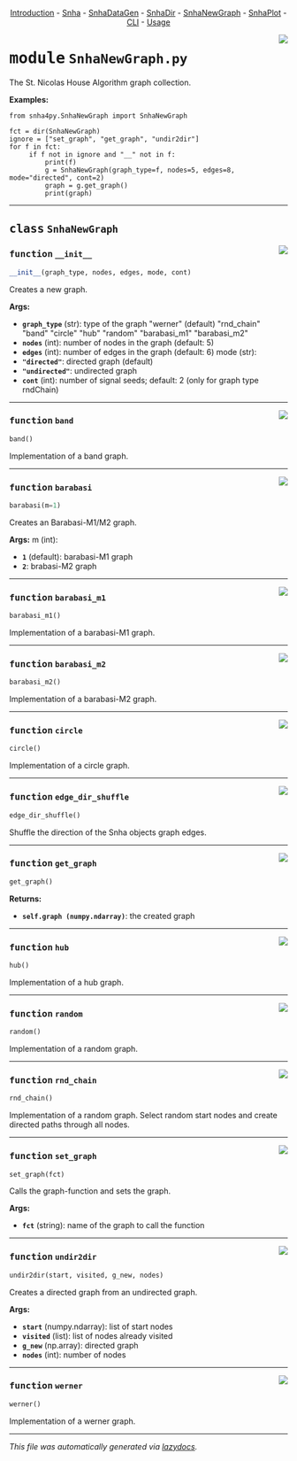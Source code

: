 <center>

[Introduction](__init__.md) -
[Snha](Snha.md) -
[SnhaDataGen](SnhaDataGen.md) -
[SnhaDir](SnhaDir.md) -
[SnhaNewGraph](SnhaNewGraph.md) -
[SnhaPlot](SnhaPlot.md) -
[CLI](__main__.md) -
[Usage](readme.md) 

</center>

<!-- markdownlint-disable -->

<a href="../snha4py/SnhaNewGraph.py#L0"><img align="right" style="float:right;" src="https://img.shields.io/badge/-source-cccccc?style=flat-square"></a>

# <kbd>module</kbd> `SnhaNewGraph.py`
The St. Nicolas House Algorithm graph collection. 



**Examples:**
 

```{.py}
from snha4py.SnhaNewGraph import SnhaNewGraph

fct = dir(SnhaNewGraph)
ignore = ["set_graph", "get_graph", "undir2dir"]
for f in fct:
     if f not in ignore and "__" not in f:
         print(f)
         g = SnhaNewGraph(graph_type=f, nodes=5, edges=8, mode="directed", cont=2)
         graph = g.get_graph()
         print(graph)
``` 



---

## <kbd>class</kbd> `SnhaNewGraph`




<a href="../snha4py/SnhaNewGraph.py#L25"><img align="right" style="float:right;" src="https://img.shields.io/badge/-source-cccccc?style=flat-square"></a>

### <kbd>function</kbd> `__init__`

```python
__init__(graph_type, nodes, edges, mode, cont)
```

Creates a new graph. 



**Args:**
 
 - <b>`graph_type`</b> (str):  type of the graph  "werner" (default)  "rnd_chain"  "band"  "circle"  "hub"  "random"  "barabasi_m1"  "barabasi_m2" 
 - <b>`nodes`</b> (int):  number of nodes in the graph (default: 5) 
 - <b>`edges`</b> (int):  number of edges in the graph (default: 6) mode (str): 
 - <b>`"directed"`</b>:  directed graph (default) 
 - <b>`"undirected"`</b>:  undirected graph 
 - <b>`cont`</b> (int):  number of signal seeds; default: 2 (only for graph type rndChain) 




---

<a href="../snha4py/SnhaNewGraph.py#L53"><img align="right" style="float:right;" src="https://img.shields.io/badge/-source-cccccc?style=flat-square"></a>

### <kbd>function</kbd> `band`

```python
band()
```

Implementation of a band graph. 

---

<a href="../snha4py/SnhaNewGraph.py#L60"><img align="right" style="float:right;" src="https://img.shields.io/badge/-source-cccccc?style=flat-square"></a>

### <kbd>function</kbd> `barabasi`

```python
barabasi(m=1)
```

Creates an Barabasi-M1/M2 graph. 



**Args:**
  m (int): 
 - <b>`1`</b> (default):  barabasi-M1 graph 
 - <b>`2`</b>:  brabasi-M2 graph 

---

<a href="../snha4py/SnhaNewGraph.py#L80"><img align="right" style="float:right;" src="https://img.shields.io/badge/-source-cccccc?style=flat-square"></a>

### <kbd>function</kbd> `barabasi_m1`

```python
barabasi_m1()
```

Implementation of a barabasi-M1 graph. 

---

<a href="../snha4py/SnhaNewGraph.py#L86"><img align="right" style="float:right;" src="https://img.shields.io/badge/-source-cccccc?style=flat-square"></a>

### <kbd>function</kbd> `barabasi_m2`

```python
barabasi_m2()
```

Implementation of a barabasi-M2 graph. 

---

<a href="../snha4py/SnhaNewGraph.py#L92"><img align="right" style="float:right;" src="https://img.shields.io/badge/-source-cccccc?style=flat-square"></a>

### <kbd>function</kbd> `circle`

```python
circle()
```

Implementation of a circle graph. 

---

<a href="../snha4py/SnhaNewGraph.py#L99"><img align="right" style="float:right;" src="https://img.shields.io/badge/-source-cccccc?style=flat-square"></a>

### <kbd>function</kbd> `edge_dir_shuffle`

```python
edge_dir_shuffle()
```

Shuffle the direction of the Snha objects graph edges. 

---

<a href="../snha4py/SnhaNewGraph.py#L122"><img align="right" style="float:right;" src="https://img.shields.io/badge/-source-cccccc?style=flat-square"></a>

### <kbd>function</kbd> `get_graph`

```python
get_graph()
```



**Returns:**
 
 - <b>`self.graph (numpy.ndarray)`</b>:  the created graph 

---

<a href="../snha4py/SnhaNewGraph.py#L114"><img align="right" style="float:right;" src="https://img.shields.io/badge/-source-cccccc?style=flat-square"></a>

### <kbd>function</kbd> `hub`

```python
hub()
```

Implementation of a hub graph. 

---

<a href="../snha4py/SnhaNewGraph.py#L132"><img align="right" style="float:right;" src="https://img.shields.io/badge/-source-cccccc?style=flat-square"></a>

### <kbd>function</kbd> `random`

```python
random()
```

Implementation of a random graph. 

---

<a href="../snha4py/SnhaNewGraph.py#L141"><img align="right" style="float:right;" src="https://img.shields.io/badge/-source-cccccc?style=flat-square"></a>

### <kbd>function</kbd> `rnd_chain`

```python
rnd_chain()
```

Implementation of a random graph. Select random start nodes and create directed paths through all nodes. 

---

<a href="../snha4py/SnhaNewGraph.py#L159"><img align="right" style="float:right;" src="https://img.shields.io/badge/-source-cccccc?style=flat-square"></a>

### <kbd>function</kbd> `set_graph`

```python
set_graph(fct)
```

Calls the graph-function and sets the graph. 



**Args:**
 
 - <b>`fct`</b> (string):  name of the graph to call the function 

---

<a href="../snha4py/SnhaNewGraph.py#L169"><img align="right" style="float:right;" src="https://img.shields.io/badge/-source-cccccc?style=flat-square"></a>

### <kbd>function</kbd> `undir2dir`

```python
undir2dir(start, visited, g_new, nodes)
```

Creates a directed graph from an undirected graph. 



**Args:**
 
 - <b>`start`</b> (numpy.ndarray):  list of start nodes 
 - <b>`visited`</b> (list):  list of nodes already visited 
 - <b>`g_new`</b> (np.array):  directed graph 
 - <b>`nodes`</b> (int):  number of nodes 

---

<a href="../snha4py/SnhaNewGraph.py#L199"><img align="right" style="float:right;" src="https://img.shields.io/badge/-source-cccccc?style=flat-square"></a>

### <kbd>function</kbd> `werner`

```python
werner()
```

Implementation of a werner graph. 




---

_This file was automatically generated via [lazydocs](https://github.com/ml-tooling/lazydocs)._
